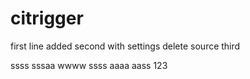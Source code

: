 # citrigger
first line added
second
with settings delete source
third

ssss
sssaa
wwww
ssss
aaaa
aass
123
